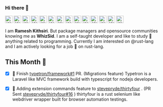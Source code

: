 ### Hi there 👋
<a align="center"><img width="24px" src="https://simpleicons.org/icons/rust.svg" alt="WhizSid: Rust" /> <img width="24px" src="https://simpleicons.org/icons/typescript.svg" alt="WhizSid: TypeScript" /> <img width="24px" src="https://simpleicons.org/icons/java.svg" alt="WhizSid: Java" /> <img width="24px" src="https://simpleicons.org/icons/kotlin.svg" alt="WhizSid: Kotlin" /> <img width="24px" src="https://simpleicons.org/icons/php.svg" alt="WhizSid: PHP" /> <img width="24px" src="https://simpleicons.org/icons/react.svg" alt="WhizSid: React" /> <img width="24px" src="https://simpleicons.org/icons/laravel.svg" alt="WhizSid: Laravel" /> <img width="24px" src="https://simpleicons.org/icons/spring.svg" alt="WhizSid: Spring" />  <img width="24px" src="https://simpleicons.org/icons/redux.svg" alt="WhizSid: Redux" /> <img width="24px" src="https://simpleicons.org/icons/electron.svg" alt="WhizSid: Electron" /> <img width="24px" src="https://simpleicons.org/icons/mysql.svg" alt="WhizSid: MySQL" /> <img width="24px" src="https://simpleicons.org/icons/travisci.svg" alt="WhizSid: Travis CI " /> <img width="24px" src="https://simpleicons.org/icons/android.svg" alt="WhizSid: Android " /> <img width="24px" src="https://simpleicons.org/icons/docker.svg" alt="WhizSid: Docker " />
</a>

I am **Ramesh Kithsiri**. But package managers and opensource communities knowing me as **WhizSid**. I am a self-taught developer and like to study :school: anything related to programming. Currently I am interested on @rust-lang and I am actively looking for a job :briefcase: on rust-lang.

## This Month :calendar:

- [x] :rocket: Finish [typetron/framework#1](https://github.com/typetron/framework/pull/1) PR. (Migrations feature)
  Typetron is a Laravel like MVC framework build with typescript for nodejs developers.
  
- [x] :rocket: Adding extension commands feature to [stevepryde/thirtyfour](https://github.com/stevepryde/thirtyfour) . (PR Sent [stevepryde/thirtyfour#16](https://github.com/stevepryde/thirtyfour/pull/16) )
  thirtyfour is a rust selenium like webdriver wrapper built for browser automation testings.
